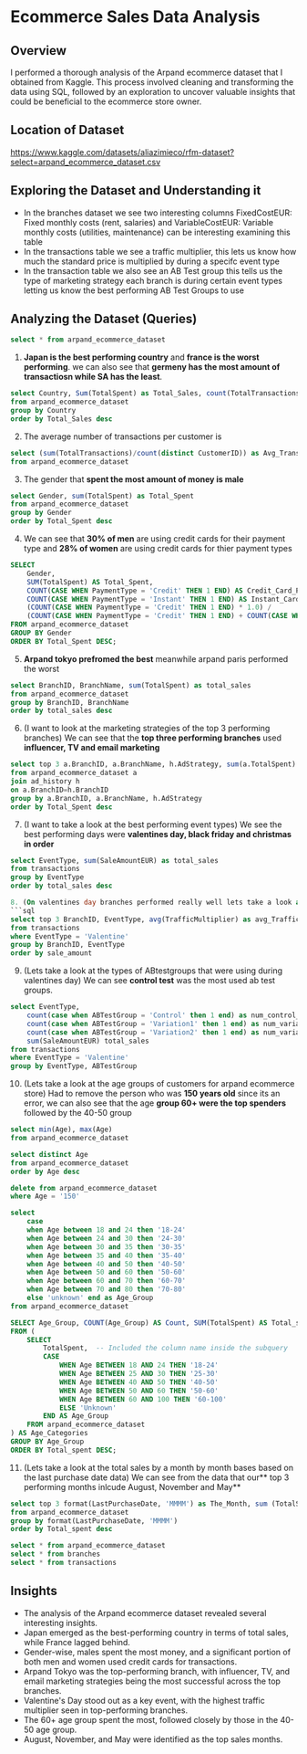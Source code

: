 # Ecommerce Sales Data Analysis

## Overview
I performed a thorough analysis of the Arpand ecommerce dataset that I obtained from Kaggle. This process involved cleaning and transforming the data using SQL, followed by an exploration to uncover valuable insights that could be beneficial to the ecommerce store owner.

## Location of Dataset
https://www.kaggle.com/datasets/aliazimieco/rfm-dataset?select=arpand_ecommerce_dataset.csv

## Exploring the Dataset and Understanding it 
- In the branches dataset we see two interesting columns FixedCostEUR: Fixed monthly costs (rent, salaries) and VariableCostEUR: Variable monthly costs (utilities, maintenance) can be interesting examining this table
- In the transactions table we see a traffic multiplier, this lets us know how much the standard price is multiplied by during a specifc event type 
- In the transaction table we also see an AB Test group this tells us the type of marketing strategy each branch is during certain event types letting us know the best performing AB Test Groups to use

## Analyzing the Dataset (Queries)
```sql
select * from arpand_ecommerce_dataset
```
1. **Japan is the best performing country** and **france is the worst performing**. we can also see that **germeny has the most amount of transactiosn while SA has the least**.
```sql
select Country, Sum(TotalSpent) as Total_Sales, count(TotalTransactions) as Total_Transactions
from arpand_ecommerce_dataset
group by Country
order by Total_Sales desc
```
2. The average number of transactions per customer is 
```sql
select (sum(TotalTransactions)/count(distinct CustomerID)) as Avg_Transaction_Per_Customer
from arpand_ecommerce_dataset
```
3. The gender that **spent the most amount of money is male**
```sql
select Gender, sum(TotalSpent) as Total_Spent
from arpand_ecommerce_dataset
group by Gender
order by Total_Spent desc
```
4. We can see that **30% of men** are using credit cards for their payment type and **28% of women** are using credit cards for thier payment types
```sql
SELECT 
    Gender, 
    SUM(TotalSpent) AS Total_Spent,
    COUNT(CASE WHEN PaymentType = 'Credit' THEN 1 END) AS Credit_Card_Payments,
    COUNT(CASE WHEN PaymentType = 'Instant' THEN 1 END) AS Instant_Card_Payments,
    (COUNT(CASE WHEN PaymentType = 'Credit' THEN 1 END) * 1.0) / 
    (COUNT(CASE WHEN PaymentType = 'Credit' THEN 1 END) + COUNT(CASE WHEN PaymentType = 'Instant' THEN 1 END)) AS credit_payment_percentage
FROM arpand_ecommerce_dataset
GROUP BY Gender
ORDER BY Total_Spent DESC;
```
5. **Arpand tokyo prefromed the best** meanwhile arpand paris performed the worst 
```sql
select BranchID, BranchName, sum(TotalSpent) as total_sales
from arpand_ecommerce_dataset
group by BranchID, BranchName
order by total_sales desc
```
6. (I want to look at the marketing strategies of the top 3 performing branches) We can see that the **top three performing branches** used **influencer, TV and email marketing**
```sql
select top 3 a.BranchID, a.BranchName, h.AdStrategy, sum(a.TotalSpent) as Total_Spent
from arpand_ecommerce_dataset a
join ad_history h
on a.BranchID=h.BranchID
group by a.BranchID, a.BranchName, h.AdStrategy
order by Total_Spent desc
```
7. (I want to take a look at the best performing event types) We see the best performing days were **valentines day, black friday and christmas in order**
```sql
select EventType, sum(SaleAmountEUR) as total_sales
from transactions
group by EventType
order by total_sales desc

8. (On valentines day branches performed really well lets take a look at the avg traffic multiplier and the types of abtestgroups) We can see the **average traffic multiplier** for the top 3 performing branches during valentines day 
```sql
select top 3 BranchID, EventType, avg(TrafficMultiplier) as avg_TrafficMulti, sum(SaleAmountEUR) as sale_amount
from transactions
where EventType = 'Valentine'
group by BranchID, EventType
order by sale_amount
```

9. (Lets take a look at the types of ABtestgroups that were using during valentines day) We can see **control test** was the most used ab test groups.
```sql
select EventType, 
	count(case when ABTestGroup = 'Control' then 1 end) as num_control_test, 
	count(case when ABTestGroup = 'Variation1' then 1 end) as num_variation1_test,
	count(case when ABTestGroup = 'Variation2' then 1 end) as num_variation2_test,
	sum(SaleAmountEUR) total_sales
from transactions
where EventType = 'Valentine'
group by EventType, ABTestGroup
```
10. (Lets take a look at the age groups of customers for arpand ecommerce store) Had to remove the person who was **150 years old** since its an error, we can also see that the age **group 60+ were the top spenders** followed by the 40-50 group
```sql
select min(Age), max(Age)
from arpand_ecommerce_dataset

select distinct Age
from arpand_ecommerce_dataset
order by Age desc

delete from arpand_ecommerce_dataset
where Age = '150'

select 
	case 
	when Age between 18 and 24 then '18-24'
	when Age between 24 and 30 then '24-30'
	when Age between 30 and 35 then '30-35'
	when Age between 35 and 40 then '35-40'
	when Age between 40 and 50 then '40-50'
	when Age between 50 and 60 then '50-60'
	when Age between 60 and 70 then '60-70'
	when Age between 70 and 80 then '70-80'
	else 'unknown' end as Age_Group
from arpand_ecommerce_dataset

SELECT Age_Group, COUNT(Age_Group) AS Count, SUM(TotalSpent) AS Total_spent
FROM (
    SELECT 
        TotalSpent,  -- Included the column name inside the subquery
        CASE 
            WHEN Age BETWEEN 18 AND 24 THEN '18-24'
            WHEN Age BETWEEN 25 AND 30 THEN '25-30'
            WHEN Age BETWEEN 40 AND 50 THEN '40-50'
            WHEN Age BETWEEN 50 AND 60 THEN '50-60'
            WHEN Age BETWEEN 60 AND 100 THEN '60-100'
            ELSE 'Unknown' 
        END AS Age_Group
    FROM arpand_ecommerce_dataset
) AS Age_Categories
GROUP BY Age_Group
ORDER BY Total_spent DESC;
```
11. (Lets take a look at the total sales by a month by month bases based on the last purchase date data) We can see from the data that our** top 3 performing months inlcude August, November and May**
```sql
select top 3 format(LastPurchaseDate, 'MMMM') as The_Month, sum (TotalSpent) as Total_spent
from arpand_ecommerce_dataset
group by format(LastPurchaseDate, 'MMMM')
order by Total_spent desc

select * from arpand_ecommerce_dataset
select * from branches
select * from transactions
```
## Insights
- The analysis of the Arpand ecommerce dataset revealed several interesting insights.
- Japan emerged as the best-performing country in terms of total sales, while France lagged behind.
- Gender-wise, males spent the most money, and a significant portion of both men and women used credit cards for transactions.
- Arpand Tokyo was the top-performing branch, with influencer, TV, and email marketing strategies being the most successful across the top branches.
- Valentine's Day stood out as a key event, with the highest traffic multiplier seen in top-performing branches.
- The 60+ age group spent the most, followed closely by those in the 40-50 age group.
- August, November, and May were identified as the top sales months.

